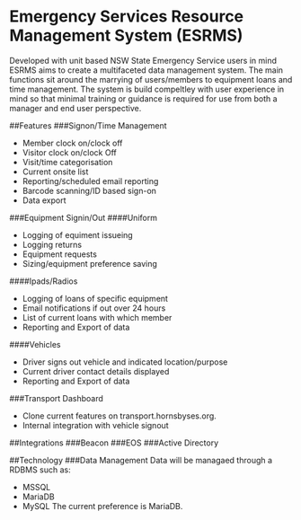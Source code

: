 # Emergency Services Resource Management System (ESRMS)
Developed with unit based NSW State Emergency Service users in mind ESRMS aims to create a multifaceted data management system. The main functions sit around the marrying of users/members to equipment loans and time management. The system is build compeltley with user experience in mind so that minimal training or guidance is required for use from both a manager and end user perspective.

##Features
###Signon/Time Management
- Member clock on/clock off
- Visitor clock on/clock Off
- Visit/time categorisation
- Current onsite list
- Reporting/scheduled email reporting
- Barcode scanning/ID based sign-on
- Data export

###Equipment Signin/Out
####Uniform
- Logging of equiment issueing
- Logging returns
- Equipment requests
- Sizing/equipment preference saving

####Ipads/Radios
- Logging of loans of specific equipment
- Email notifications if out over 24 hours
- List of current loans with which member
- Reporting and Export of data

####Vehicles
- Driver signs out vehicle and indicated location/purpose
- Current driver contact details displayed
- Reporting and Export of data

###Transport Dashboard
 - Clone current features on transport.hornsbyses.org. 
 - Internal integration with vehicle signout

##Integrations
###Beacon
###EOS
###Active Directory

##Technology
###Data Management
Data will be managaed through a RDBMS such as:
 - MSSQL
 - MariaDB
 - MySQL
The current preference is MariaDB.
